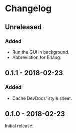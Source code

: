 # Changelog


## Unreleased

### Added

- Run the GUI in background.
- Abbreviation for Erlang.


## 0.1.1 - 2018-02-23

### Added

- Cache DevDocs' style sheet.


## 0.1.0 - 2018-02-23

Initial release.
